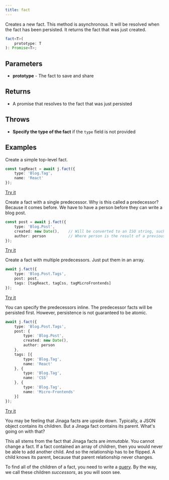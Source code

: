 ```yaml
---
title: fact
---
```


Creates a new fact.
This method is asynchronous.
It will be resolved when the fact has been persisted.
It returns the fact that was just created.

```typescript
fact<T>(
    prototype: T
): Promise<T>;
```

## Parameters

* **prototype** - The fact to save and share

## Returns

* A promise that resolves to the fact that was just persisted

## Throws

* **Specify the type of the fact** if the `type` field is not provided

## Examples

Create a simple top-level fact.

```typescript
const tagReact = await j.fact({
    type: 'Blog.Tag',
    name: 'React'
});
```

[Try it](/examples/fact/single-fact)

Create a fact with a single predecessor.
Why is this called a predecessor?
Because it comes before.
We have to have a person before they can write a blog post.

```typescript
const post = await j.fact({
    type: 'Blog.Post',
    created: new Date(),    // Will be converted to an ISO string, such as '2018-12-23T22:46:02.487Z'.
    author: person          // Where person is the result of a previous j.fact.
});
```

[Try it](/examples/fact/single-predecessor)

Create a fact with multiple predecessors.
Just put them in an array.

```typescript
await j.fact({
    type: 'Blog.Post.Tags',
    post: post,
    tags: [tagReact, tagCss, tagMicroFrontends]
});
```

[Try it](/examples/fact/multiple-predecessors)

You can specify the predecessors inline.
The predecessor facts will be persisted first.
However, persistence is not guaranteed to be atomic.

```typescript
await j.fact({
    type: 'Blog.Post.Tags',
    post: {
        type: 'Blog.Post',
        created: new Date(),
        author: person
    },
    tags: [{
        type: 'Blog.Tag',
        name: 'React'
    }, {
        type: 'Blog.Tag',
        name: 'CSS'
    }, {
        type: 'Blog.Tag',
        name: 'Micro-Frontends'
    }]
});
```

[Try it](/examples/fact/all-at-once)

You may be feeling that Jinaga facts are upside down.
Typically, a JSON object contains its children.
But a Jinaga fact contains its parent.
What's going on with that?

This all stems from the fact that Jinaga facts are *immutable*.
You cannot change a fact.
If a fact contained an array of children, then you would never be able to add another child.
And so the relationship has to be flipped.
A child knows its parent, because that parent relationship never changes.

To find all of the children of a fact, you need to write a [query](../query/).
By the way, we call these children *successors*, as you will soon see.